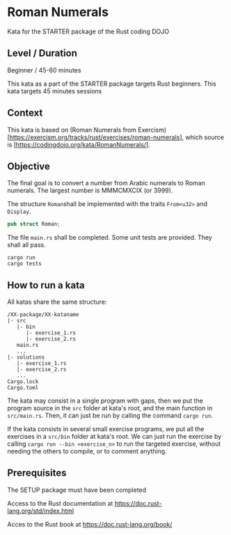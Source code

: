 # Roman Numerals

Kata for the STARTER package of the Rust coding DOJO

## Level / Duration

Beginner / 45-60 minutes

This kata as a part of the STARTER package targets Rust beginners.
This kata targets 45 minutes sessions

## Context
This kata is based on (Roman Numerals from Exercism)[https://exercism.org/tracks/rust/exercises/roman-numerals], which source is [https://codingdojo.org/kata/RomanNumerals/].

## Objective
The final goal is to convert a number from Arabic numerals to Roman numerals. The largest number is MMMCMXCIX (or 3999).

The structure `Roman`shall be implemented with the traits `From<u32>` and `Display`.

```rust
pub struct Roman;
```

The file `main.rs` shall be completed. Some unit tests are provided. They shall all pass.

```terminal
cargo run
cargo tests
```

## How to run a kata
All katas share the same structure:
```
/XX-package/XX-kataname
|- src
   |- bin
      |- exercise_1.rs
      |- exercise_2.rs
   main.rs
   ...
|- solutions
   |- exercise_1.rs
   |- exercise_2.rs
   ...
Cargo.lock
Cargo.toml
```
The kata may consist in a single program with gaps, then we put the program source in the `src` folder at kata's root, and the main function in `src/main.rs`. Then, it can just be run by calling the command `cargo run`.

If the kata consists in several small exercise programs, we put all the exercises in a `src/bin` folder at kata's root.
We can just run the exercise by calling `cargo run --bin <exercise_n>` to run the targeted exercise, without needing the others to compile, or to comment anything. 

## Prerequisites
The SETUP package must have been completed

Access to the Rust documentation at https://doc.rust-lang.org/std/index.html

Acces to the Rust book at https://doc.rust-lang.org/book/


